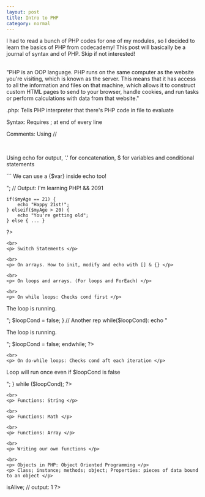 ```yaml
---
layout: post
title: Intro to PHP 
category: normal
---
```

  
I had to read a bunch of PHP codes for one of my modules, so I decided to learn the basics of PHP from codecademy! This post will basically be a journal of syntax and of PHP. Skip if not interested! 

<br>
"PHP is an OOP language. PHP runs on the same computer as the website you're visiting, which is known as the server. This means that it has access to all the information and files on that machine, which allows it to construct custom HTML pages to send to your browser, handle cookies, and run tasks or perform calculations with data from that website."

.php: Tells PHP interpreter that there's PHP code in file to evaluate 

Syntax: Requires ; at end of every line 

Comments: Using // 

<br>
<p> Using echo for output, '.' for concatenation, $ for variables and conditional statements </p>
```
<?php
	echo "I'm learning" . " " . "PHP!";
	echo 17 * 123;
	echo "<p> We can use a {$var} inside echo too! </p>";
	// Output: I'm learning PHP! && 2091 

	if($myAge == 21) {
		echo "Happy 21st!";
	} elseif($myAge > 20) {
		echo "You're getting old"; 
	} else { ... } 
?>
```
<br>
<p> Switch Statements </p>
```
<?php 
	case $i = 5;
	switch($i) { *or* switch($i): 
		case 0:
			echo "0";
			break;
		case 1: 
		case 2:
		case 3:
			echo "1-3. Falling through";
			break;
		default: 
			echo "Don't know what number $i is";
	} *or* endswitch; 
?>
```
<br>
<p> On arrays. How to init, modify and echo with [] & {} </p>
```
<?php 
	$snacks = array("potato chips", "jagabee");
	echo $snacks[0] *or* {0}; 
	$snacks[0] = "pistachio"; 

	// Array. Deleting array element & whole array 
	unset($snacks[0]);
	unset($snacks);
?>
```
<br>
<p> On loops and arrays. (For loops and ForEach) </p>
```
<?php
	// For loops
	for($i = 10; $i <= 100; $i = $i + 10) {
		echo $i;
	}

	// ForEach 
	$numbers = array(1, 2, 3, 4, 5);
	foreach($numbers as $num) { 
		echo $num . " ";
		// output = 1 2 3 4 5 
	} 
	// Another representation of ForEach
	foreach($numbers as $num): 
		echo $num . " ";
		// output = 1 2 3 4 5 
	endforeach;
?>
```
<br>
<p> On while loops: Checks cond first </p>
```
<?php 
	$loopCond = true;
	while($loopCond) {  
		echo "<p>The loop is running.</p>";
		$loopCond = false;
	}
	// Another rep 
	while($loopCond): 
		echo "<p>The loop is running.</p>";
		$loopCond = false;
	endwhile;
?>
```
<br>
<p> On do-while loops: Checks cond aft each iteration </p>
```
<?php
	$loopCond = false;
	do {
		echo "<p> Loop will run once even if $loopCond is false </p>";
	} while ($loopCond);
?>
```
<br>
<p> Functions: String </p>
```
<?php
	$name = "huiwen";
	// substring. output: hui
	echo substr($name, 0, 3); 

	// uppercase. output: HUIWEN 
	echo strtoupper($name);

	// lowercase. output: huiwen
	echo strtolower($name);

	// strpos returns index of found char 
	if(strpos("huiwen", 'q') == false) {
		echo "Sorry, no q found";
	}
?>
```
<br>
<p> Functions: Math </p>
```
<?php
	// Rounding number to int/decimal place. output: 3 & 3.142 
	print round(M_PI);
	print round(M_PI, 3);

	// Rand num. rand(): 0 - 32767
	print rand(); 	
	print rand(min, max);
?>
```
<br>
<p> Functions: Array </p>
```
<?php
	// Pushing elements into array
	$randstr = array();
	array_push($randstr, "sup");
	array_push($randstr, "woop");

	// Count 
	print count($randstr);

	// Sort, Reverse-sort & join(glue, arr)
	$arr = array(5,4,7,6,1,2,9,0,8,3);
	sort($arr);
	print join(", ", $arr);		// 0, 1, 2, 3, 4, 5, 6, 7, 8, 9
	rsort($arr);
	print join(", ", $arr);		// 9, 8, 7, 6, 5, 4, 3, 2, 1, 0
?>
```
<br>
<p> Writing our own functions </p>
```
<?php
	function aboutMe($name, $age) {
		echo "Hello! My name is {$name}, and I am {$age} years old.";
	}
	aboutMe("hw", 23);
	// output: Hello! My name is hw, and I am 23 years old.
?>
```
<br>
<p> Objects in PHP: Object Oriented Programming </p>
<p> Class; instance; methods; object; Properties: pieces of data bound to an object </p>
```
<?php
	// Creating a class 
	class Person {
		// adding properties 
		public $isAlive = true;
		public $name; 
	}

	// Creating an instance
	$student = new Person();
	print $student->isAlive;	// output: 1
?>
```
